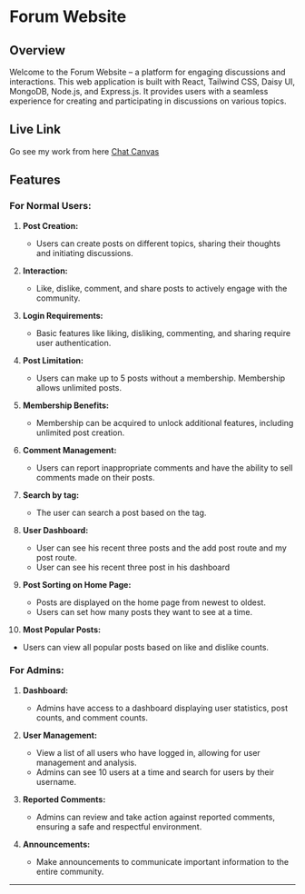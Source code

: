 # Forum Website

## Overview

Welcome to the Forum Website – a platform for engaging discussions and interactions. This web application is built with React, Tailwind CSS, Daisy UI, MongoDB, Node.js, and Express.js. It provides users with a seamless experience for creating and participating in discussions on various topics.

## Live Link

Go see my work from here [Chat Canvas](https://chat-canvas-725c3.web.app)

## Features

### For Normal Users:

1. **Post Creation:**

   - Users can create posts on different topics, sharing their thoughts and initiating discussions.

2. **Interaction:**

   - Like, dislike, comment, and share posts to actively engage with the community.

3. **Login Requirements:**

   - Basic features like liking, disliking, commenting, and sharing require user authentication.

4. **Post Limitation:**

   - Users can make up to 5 posts without a membership. Membership allows unlimited posts.

5. **Membership Benefits:**

   - Membership can be acquired to unlock additional features, including unlimited post creation.

6. **Comment Management:**

   - Users can report inappropriate comments and have the ability to sell comments made on their posts.

7. **Search by tag:**

   - The user can search a post based on the tag.

8. **User Dashboard:**

   - User can see his recent three posts and the add post route and my post route.
   - User can see his recent three post in his dashboard

9. **Post Sorting on Home Page:**

   - Posts are displayed on the home page from newest to oldest.
   - Users can set how many posts they want to see at a time.

10. **Most Popular Posts:**

- Users can view all popular posts based on like and dislike counts.

### For Admins:

1. **Dashboard:**

   - Admins have access to a dashboard displaying user statistics, post counts, and comment counts.

2. **User Management:**

   - View a list of all users who have logged in, allowing for user management and analysis.
   - Admins can see 10 users at a time and search for users by their username.

3. **Reported Comments:**

   - Admins can review and take action against reported comments, ensuring a safe and respectful environment.

4. **Announcements:**
   - Make announcements to communicate important information to the entire community.

---
